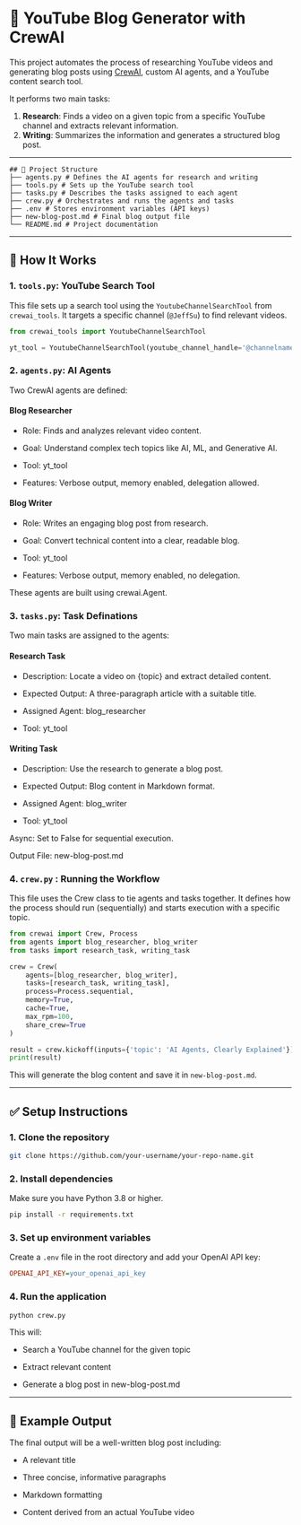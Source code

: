 # 🧠 YouTube Blog Generator with CrewAI

This project automates the process of researching YouTube videos and generating blog posts using [CrewAI](https://github.com/joaomdmoura/crewAI), custom AI agents, and a YouTube content search tool.

It performs two main tasks:
1. **Research**: Finds a video on a given topic from a specific YouTube channel and extracts relevant information.
2. **Writing**: Summarizes the information and generates a structured blog post.

---
```text
## 📁 Project Structure
├── agents.py # Defines the AI agents for research and writing
├── tools.py # Sets up the YouTube search tool
├── tasks.py # Describes the tasks assigned to each agent
├── crew.py # Orchestrates and runs the agents and tasks
├── .env # Stores environment variables (API keys)
├── new-blog-post.md # Final blog output file
└── README.md # Project documentation
```
---

## 🔧 How It Works

### 1. `tools.py`: YouTube Search Tool

This file sets up a search tool using the `YoutubeChannelSearchTool` from `crewai_tools`. It targets a specific channel (`@JeffSu`) to find relevant videos.

```python
from crewai_tools import YoutubeChannelSearchTool

yt_tool = YoutubeChannelSearchTool(youtube_channel_handle='@channelname')
```
### 2. `agents.py`: AI Agents
Two CrewAI agents are defined:

#### Blog Researcher

- Role: Finds and analyzes relevant video content.

- Goal: Understand complex tech topics like AI, ML, and Generative AI.

- Tool: yt_tool

- Features: Verbose output, memory enabled, delegation allowed.

#### Blog Writer

- Role: Writes an engaging blog post from research.

- Goal: Convert technical content into a clear, readable blog.

- Tool: yt_tool

- Features: Verbose output, memory enabled, no delegation.

These agents are built using crewai.Agent.

### 3. `tasks.py`: Task Definations
Two main tasks are assigned to the agents:

#### Research Task

- Description: Locate a video on {topic} and extract detailed content.

- Expected Output: A three-paragraph article with a suitable title.

- Assigned Agent: blog_researcher

- Tool: yt_tool

#### Writing Task

- Description: Use the research to generate a blog post.

- Expected Output: Blog content in Markdown format.

- Assigned Agent: blog_writer

- Tool: yt_tool

Async: Set to False for sequential execution.

Output File: new-blog-post.md

### 4. `crew.py` : Running the Workflow
This file uses the Crew class to tie agents and tasks together. It defines how the process should run (sequentially) and starts execution with a specific topic.
```python
from crewai import Crew, Process
from agents import blog_researcher, blog_writer
from tasks import research_task, writing_task

crew = Crew(
    agents=[blog_researcher, blog_writer],
    tasks=[research_task, writing_task],
    process=Process.sequential,
    memory=True,
    cache=True,
    max_rpm=100,
    share_crew=True
)

result = crew.kickoff(inputs={'topic': 'AI Agents, Clearly Explained'})
print(result)
```
This will generate the blog content and save it in `new-blog-post.md`.

---

## ✅ Setup Instructions

### 1. Clone the repository

```bash
git clone https://github.com/your-username/your-repo-name.git
```
### 2. Install dependencies

Make sure you have Python 3.8 or higher.
```bash
pip install -r requirements.txt
```
### 3. Set up environment variables
Create a `.env` file in the root directory and add your OpenAI API key:
```ini
OPENAI_API_KEY=your_openai_api_key
```
### 4. Run the application
``` bash
python crew.py
```
This will:
- Search a YouTube channel for the given topic

- Extract relevant content

- Generate a blog post in new-blog-post.md
---
## 📝 Example Output
The final output will be a well-written blog post including:

- A relevant title

- Three concise, informative paragraphs

- Markdown formatting

- Content derived from an actual YouTube video


